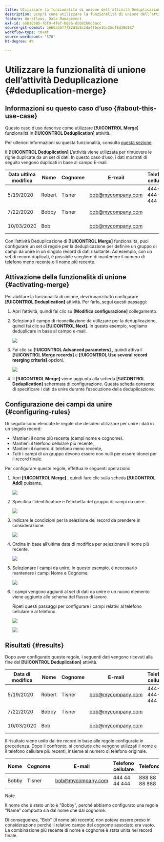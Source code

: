 ```yaml
---
title: Utilizzare la funzionalità di unione dell’attività Deduplicazione
description: Scopri come utilizzare la funzionalità di unione dell’attività Deduplicazione
feature: Workflows, Data Management
exl-id: a6b10585-7bf9-4fef-b886-db081b6d3acc
source-git-commit: b666535f7f82d1b8c2da4fbce1bc25cf8d39d187
workflow-type: tm+mt
source-wordcount: '570'
ht-degree: 4%

---
```


# Utilizzare la funzionalità di unione dell’attività Deduplicazione {#deduplication-merge}



## Informazioni su questo caso d’uso {#about-this-use-case}

Questo caso d’uso descrive come utilizzare **[!UICONTROL Merge]** funzionalità in **[!UICONTROL Deduplication]** attività.

Per ulteriori informazioni su questa funzionalità, consulta [questa sezione](deduplication.md#merging-fields-into-single-record).

Il **[!UICONTROL Deduplication]** L’attività viene utilizzata per rimuovere le righe duplicate da un set di dati. In questo caso d’uso, i dati mostrati di seguito vengono duplicati in base al campo E-mail.

| Data ultima modifica | Nome | Cognome | E-mail | Telefono cellulare | Telefono |
|-----|------------|-----------|-------|--------------|------|
| 5/19/2020 | Robert | Tisner | bob@mycompany.com | 444-444-444 | 777 77 77 777 |
| 7/22/2020 | Bobby | Tisner | bob@mycompany.com | | 777 77 77 777 |
| 10/03/2020 | Bob |  | bob@mycompany.com | | 888 88 88 888 |

Con l’attività Deduplicazione di **[!UICONTROL Merge]** funzionalità, puoi configurare un set di regole per la deduplicazione per definire un gruppo di campi da unire in un singolo record di dati risultante. Ad esempio, con un set di record duplicati, è possibile scegliere di mantenere il numero di telefono meno recente o il nome più recente.

## Attivazione della funzionalità di unione {#activating-merge}


Per abilitare la funzionalità di unione, devi innanzitutto configurare **[!UICONTROL Deduplication]** attività. Per farlo, segui questi passaggi:

1. Apri l’attività, quindi fai clic su **[Modifica configurazione]** collegamento.

1. Seleziona il campo di riconciliazione da utilizzare per la deduplicazione, quindi fai clic su **[!UICONTROL Next]**. In questo esempio, vogliamo deduplicare in base al campo e-mail.

   ![](assets/uc_merge_edit.png)

1. Fai clic su **[!UICONTROL Advanced parameters]** , quindi attiva il **[!UICONTROL Merge records]** e **[!UICONTROL Use several record merging criteria]** opzioni.

   ![](assets/uc_merge_advanced_parameters.png)

1. Il **[!UICONTROL Merge]** viene aggiunta alla scheda **[!UICONTROL Deduplication]** schermata di configurazione. Questa scheda consente di specificare i dati da unire durante l’esecuzione della deduplicazione.

## Configurazione dei campi da unire {#configuring-rules}

Di seguito sono elencate le regole che desideri utilizzare per unire i dati in un singolo record:

* Mantieni il nome più recente (campi nome e cognome).
* Mantieni il telefono cellulare più recente,
* Mantieni il numero di telefono meno recente,
* Tutti i campi di un gruppo devono essere non nulli per essere idonei per il record finale.

Per configurare queste regole, effettua le seguenti operazioni:

1. Apri **[!UICONTROL Merge]** , quindi fare clic sulla scheda **[!UICONTROL Add]** pulsante.

   ![](assets/uc_merge_add.png)

1. Specifica l’identificatore e l’etichetta del gruppo di campi da unire.

   ![](assets/uc_merge_identifier.png)

1. Indicare le condizioni per la selezione dei record da prendere in considerazione.

   ![](assets/uc_merge_filter.png)

1. Ordina in base all’ultima data di modifica per selezionare il nome più recente.

   ![](assets/uc_merge_sort.png)

1. Selezionare i campi da unire. In questo esempio, è necessario mantenere i campi Nome e Cognome.

   ![](assets/uc_merge_keep.png)

1. I campi vengono aggiunti al set di dati da unire e un nuovo elemento viene aggiunto allo schema del flusso di lavoro.

   Ripeti questi passaggi per configurare i campi relativi al telefono cellulare e al telefono.

   ![](assets/dedup8.png)

   ![](assets/dedup9.png)

## Risultati {#results}

Dopo aver configurato queste regole, i seguenti dati vengono ricevuti alla fine del **[!UICONTROL Deduplication]** attività.

| Data di modifica | Nome | Cognome | E-mail | Telefono cellulare | Telefono |
|-----|------------|-----------|-------|--------------|------|
| 5/19/2020 | Robert | Tisner | bob@mycompany.com | 444-444-444 | 777 77 77 777 |
| 7/22/2020 | Bobby | Tisner | bob@mycompany.com | | 777 77 77 777 |
| 10/03/2020 | Bob |  | bob@mycompany.com | | 888 88 88 888 |

Il risultato viene unito dai tre record in base alle regole configurate in precedenza. Dopo il confronto, si conclude che vengono utilizzati il nome e il telefono cellulare più recenti, insieme al numero di telefono originale.

| Nome | Cognome | E-mail | Telefono cellulare | Telefono |
|------------|-----------|-------|--------------|------|
| Bobby | Tisner | bob@mycompany.com | 444 44 44 444 | 888 88 88 888 |

>[!NOTE]
>
> Il nome che è stato unito è &quot;Bobby&quot;, perché abbiamo configurato una regola &quot;Name&quot; composta sia dal nome che dal cognome.
>
>Di conseguenza, &quot;Bob&quot; (il nome più recente) non poteva essere preso in considerazione perché il relativo campo del cognome associato era vuoto. La combinazione più recente di nome e cognome è stata unita nel record finale.
